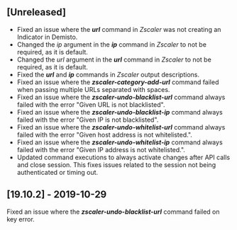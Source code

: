 ## [Unreleased]
- Fixed an issue where the ***url*** command in *Zscaler* was not creating an Indicator in Demisto.
- Changed the *ip* argument in the ***ip*** command in *Zscaler* to not be required, as it is default.
- Changed the *url* argument in the ***url*** command in *Zscaler* to not be required, as it is default.
- Fixed the ***url*** and ***ip*** commands in *Zscaler* output descriptions.
- Fixed an issue where the ***zscaler-category-add-url*** command failed when passing multiple URLs separated with spaces.
- Fixed an issue where the ***zscaler-undo-blacklist-url*** command always failed with the error "Given URL is not blacklisted".
- Fixed an issue where the ***zscaler-undo-blacklist-ip*** command always failed with the error "Given IP is not blacklisted".
- Fixed an issue where the ***zscaler-undo-whitelist-url*** command always failed with the error "Given host address is not whitelisted.".
- Fixed an issue where the ***zscaler-undo-whitelist-ip*** command always failed with the error "Given IP address is not whitelisted.".
- Updated command executions to always activate changes after API calls and close session. This fixes issues related to the session not being authenticated or timing out.

## [19.10.2] - 2019-10-29
Fixed an issue where the ***zscaler-undo-blacklist-url*** command failed on key error.
